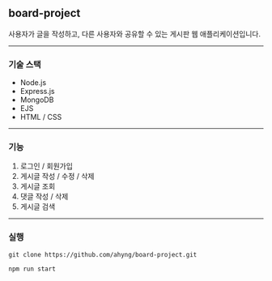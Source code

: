 ## board-project
사용자가 글을 작성하고, 다른 사용자와 공유할 수 있는 게시판 웹 애플리케이션입니다.

***

### 기술 스택
+ Node.js
+ Express.js
+ MongoDB
+ EJS
+ HTML / CSS

***

### 기능
1. 로그인 / 회원가입
2. 게시글 작성 / 수정 / 삭제
3. 게시글 조회
4. 댓글 작성 / 삭제
5. 게시글 검색

***

### 실행
```
git clone https://github.com/ahyng/board-project.git
```

``` 
npm run start 
```

